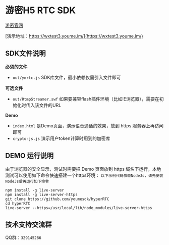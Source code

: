 # 游密H5 RTC SDK

[游密官网](https://www.youme.im/)


[演示地址：https://wxtest3.youme.im/](https://wxtest3.youme.im/)

## SDK文件说明

**必须的文件**
- `out/ymrtc.js` SDK库文件，最小依赖仅需引入文件即可

**可选文件**
- `out/RtmpStreamer.swf` 如果要兼容flash插件环境（比如IE浏览器），需要在初始化时传入该文件的URL

**Demo**
- `index.html` 是Demo页面，演示语音通话的效果，放到 https 服务器上再访问即可
- `crypto-js.js` 演示用户token计算时用到的加密库

## DEMO 运行说明
 由于浏览器的安全显示，测试时需要把 Demo 页面放到 https 域名下运行，本地测试可以使用如下命令快速搭建一个https环境：
 `以下示例代码依赖NodeJs，请先安装NodeJs后再运行如下命令`

``` shell
npm install -g live-server 
npm install -g live-server-https
git clone https://github.com/youmesdk/hyperRTC
cd hyperRTC
live-server --https=/usr/local/lib/node_modules/live-server-https

```
## 技术支持交流群
QQ群：`329145286`

